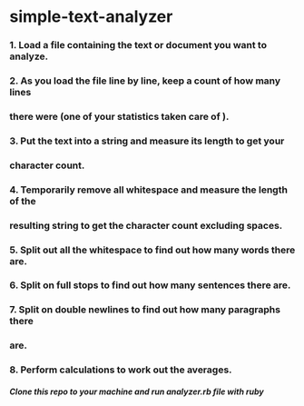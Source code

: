 # simple-text-analyzer

### 1. Load a file containing the text or document you want to analyze.
### 2. As you load the file line by line, keep a count of how many lines
### there were (one of your statistics taken care of ).
### 3. Put the text into a string and measure its length to get your
### character count.
### 4. Temporarily remove all whitespace and measure the length of the
### resulting string to get the character count excluding spaces.
### 5. Split out all the whitespace to find out how many words there are.
### 6. Split on full stops to find out how many sentences there are.
### 7. Split on double newlines to find out how many paragraphs there
### are.
### 8. Perform calculations to work out the averages.
##### Clone this repo to your machine and run analyzer.rb file with ruby
